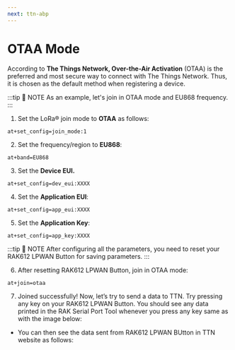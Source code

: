 ```yaml
---
next: ttn-abp
---
```


# OTAA Mode

According to **The Things Network, Over-the-Air Activation** (OTAA) is the preferred and most secure way to connect with The Things Network. Thus, it is chosen as the default method when registering a device.

<rk-img
  src="/assets/images/quick-start-guide/rak612/ttn/otaa-activation.png"
  width="100%"
  figure-number="1"
  caption="Activation Method - OTAA"
/>

:::tip 📝 NOTE
As an example, let's join in OTAA mode and EU868 frequency.
:::

1. Set the LoRa® join mode to **OTAA** as follows:

```
at+set_config=join_mode:1
```
<rk-img
  src="/assets/images/quick-start-guide/rak612/ttn/lora-join-otaa.jpg"
  width="60%"
  figure-number="2"
  caption="AT Command for OTAA LoRa® Join Mode via RAK Serial Port Tool"
/>

2. Set the frequency/region to **EU868**:

```
at+band=EU868
```

<rk-img
  src="/assets/images/quick-start-guide/rak612/ttn/lora-region-otaa.jpg"
  width="60%"
  figure-number="3"
  caption="AT Command for OTAA LoRa® Region/Frequency via RAK Serial Port Tool"
/>

3. Set the **Device EUI.**

```
at+set_config=dev_eui:XXXX
```

<rk-img
  src="/assets/images/quick-start-guide/rak612/ttn/lora-eui-otaa.jpg"
  width="60%"
  figure-number="4"
  caption="AT Command for OTAA LoRa® Device EUI via RAK Serial Port Tool"
/>

4. Set the **Application EUI**:

```
at+set_config=app_eui:XXXX
```
<rk-img
  src="/assets/images/quick-start-guide/rak612/ttn/lora-appeui-otaa.jpg"
  width="60%"
  figure-number="5"
  caption="AT Command for OTAA LoRa® Application EUI via RAK Serial Port Tool"
/>

5. Set the **Application Key**:

```
at+set_config=app_key:XXXX
```

<rk-img
  src="/assets/images/quick-start-guide/rak612/ttn/lora-appkey-otaa.jpg"
  width="60%"
  figure-number="6"
  caption="AT Command for OTAA LoRa® Application Key via RAK Serial Port Tool"
/>

:::tip 📝 NOTE
After configuring all the parameters, you need to reset your RAK612 LPWAN Button for saving parameters.
:::

6. After resetting RAK612 LPWAN Button, join in OTAA mode:

```
at+join=otaa
```
<rk-img
  src="/assets/images/quick-start-guide/rak612/ttn/otaa-join.jpg"
  width="60%"
  figure-number="7"
  caption="AT Command for OTAA LoRa® Join via RAK Serial Port Tool"
/>

7. Joined successfully! Now, let’s try to send a data to TTN. Try pressing any key on your RAK612 LPWAN Button. You should see any data printed in the RAK Serial Port Tool whenever you press any key same as with the image below:

<rk-img
  src="/assets/images/quick-start-guide/rak612/ttn/otaa-senddata.jpg"
  width="60%"
  figure-number="8"
  caption="Testing the RAK612 LPWAN Button in RAK Serial Port Tool"
/>

* You can then see the data sent from RAK612 LPWAN BUtton in TTN website as follows:

<rk-img
  src="/assets/images/quick-start-guide/rak612/ttn/otaa-ttn-received.jpg"
  width="100%"
  figure-number="9"
  caption="OTAA Test Sample Data Sent Viewed in The Things Network"
/>


